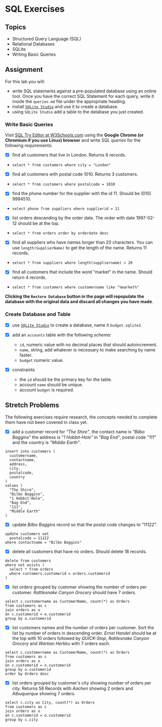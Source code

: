# SQL Exercises

## Topics

- Structured Query Language (SQL)
- Relational Databases
- SQLite
- Writing Basic Queries

## Assignment

For this lab you will:

- write SQL statements against a pre-populated database using an online tool. Once you have the correct SQL Statement for each query, write it inside the `queries.md` file under the appropriate heading.
- install [`SQLite Studio`](https://sqlitestudio.pl/index.rvt) and use it to create a database.
- using `SQLite Studio` add a table to the database you just created.

### Write Basic Queries

Visit [SQL Try Editor at W3Schools.com](https://www.w3schools.com/Sql/tryit.asp?filename=trysql_select_top) using the **Google Chrome (or Chromium if you use Linux) browser** and write _SQL queries_ for the following requirements:

- [x] find all customers that live in London. Returns 6 records.
* `select * from customers where city = "London"`
- [x] find all customers with postal code 1010. Returns 3 customers.
* `select * from customers where postalcode = 1010`
- [x] find the phone number for the supplier with the id 11. Should be (010) 9984510.
* `select phone from suppliers where supplierid = 11`
- [x] list orders descending by the order date. The order with date 1997-02-12 should be at the top.
* `select * from orders order by orderdate desc`
- [x] find all suppliers who have names longer than 20 characters. You can use `length(SupplierName)` to get the length of the name. Returns 11 records.
* `select * from suppliers where length(suppliername) > 20`
- [x] find all customers that include the word "market" in the name. Should return 4 records.
* `select * from customers where customername like "%market%"`

**Clicking the `Restore Database` button in the page will repopulate the database with the original data and discard all changes you have made**.

### Create Database and Table

- [x] use [`SQLite Studio`](https://sqlitestudio.pl/index.rvt) to create a database, name it `budget.sqlite3`.
- [x] add an `accounts` table with the following _schema_:

  - `id`, numeric value with no decimal places that should autoincrement.
  - `name`, string, add whatever is necessary to make searching by name faster.
  - `budget` numeric value.

- [x] constraints
  - the `id` should be the primary key for the table.
  - account `name` should be unique.
  - account `budget` is required.

## Stretch Problems

The following exercises require research, the concepts needed to complete them have not been covered in class yet.

- [x] add a customer record for _"The Shire"_, the contact name is _"Bilbo Baggins"_ the address is _"1 Hobbit-Hole"_ in _"Bag End"_, postal code _"111"_ and the country is _"Middle Earth"_.
```
insert into customers (
  customername,
  contactname,
  address,
  city,
  postalcode,
  country
)
values (
  "The Shire",
  "Bilbo Baggins",
  "1 Hobbit-Hole",
  "Bag End",
  "111",
  "Middle Earth"
)
```
- [x] update _Bilbo Baggins_ record so that the postal code changes to _"11122"_.
```
update customers set
  postalcode = 11122
where contactname = "Bilbo Baggins"
```
- [x] delete all customers that have no orders. Should delete 18 records.
```
delete from customers
where not exists (
  select * from orders
  where customers.customerid = orders.customerid
)
```
- [x] list orders grouped by customer showing the number of orders per customer. _Rattlesnake Canyon Grocery_ should have 7 orders.
```
select c.customername as CustomerName, count(*) as Orders
from customers as c
join orders as o
on c.customerid = o.customerid
group by o.customerid
```
- [x] list customers names and the number of orders per customer. Sort the list by number of orders in descending order. _Ernst Handel_ should be at the top with 10 orders followed by _QUICK-Stop_, _Rattlesnake Canyon Grocery_ and _Wartian Herkku_ with 7 orders each.
```
select c.customername as CustomerName, count(*) as Orders
from customers as c
join orders as o
on c.customerid = o.customerid
group by o.customerid
order by Orders desc
```
- [x] list orders grouped by customer's city showing number of orders per city. Returns 58 Records with _Aachen_ showing 2 orders and _Albuquerque_ showing 7 orders.
```
select c.city as City, count(*) as Orders
from customers as c
join orders as o
on c.customerid = o.customerid
group by c.city
```
